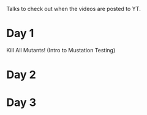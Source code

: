 Talks to check out when the videos are posted to YT.

# Day 1
Kill All Mutants! (Intro to Mustation Testing)

# Day 2

# Day 3